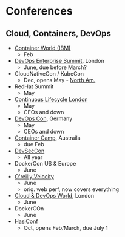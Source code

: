# Conferences

## Cloud, Containers, DevOps

* [Container World (IBM)](https://tmt.knect365.com/container-world/)
  - Feb
* [DevOps Enterprise Summit](https://events.itrevolution.com/eur/), London
  - June, due before March?
* CloudNativeCon / KubeCon
  - Dec, opens May - [North Am.](https://events.linuxfoundation.org/events/kubecon-cloudnativecon-north-america-2018/program/call-for-proposals-cfp/)
* RedHat Summit
  - May
* [Continuous Lifecycle London](https://continuouslifecycle.london)
  - May
  - CEOs and down
* [DevOps Con](devopsconference.de), Germany
  - May
  - CEOs and down
* [Container Camp](https://2018.container.camp/au/schedule/), Austraila
  - due Feb
* [DevSecCon](https://www.devseccon.com/call-for-proposals/)
  - All year
* DockerCon US & Europe
  - June
* [O'reilly Velocity](conferences.oreilly.com/velocity/vl-ca)
  - June
  - orig. web perf, now covers everything
* [Cloud & DevOps World](https://tmt.knect365.com/cloud-devops-world/), London
  - June
* DockerCOn
  - June
* [HasiConf](https://www.hashiconf.com/call-for-proposals.html)
  - Oct, opens Feb/March, due July 1
